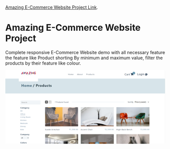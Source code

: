  [Amazing E-Commerce Website Project Link](https://unrivaled-axolotl-2b8f3c.netlify.app/).
# Amazing E-Commerce Website Project


Complete responsive E-Commerce Website demo with all necessary feature the feature 
like Product shorting By minimum and maximum value, filter the products
by their feature like colour.



![Logo](https://github.com/YuvrajTak/MyAmazon/blob/main/E-Commerc/src/assets/Capture_2022_08_04_02_54_39_513.png)

